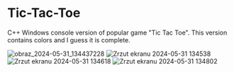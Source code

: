 # Tic-Tac-Toe
C++ Windows console version of popular game "Tic Tac Toe". This version contains colors and I guess it is complete. 

![obraz_2024-05-31_134437228](https://github.com/Cashtann/Tic-Tac-Toe/assets/121943141/ff22a666-1265-458e-a08c-3c8849858902)
![Zrzut ekranu 2024-05-31 134538](https://github.com/Cashtann/Tic-Tac-Toe/assets/121943141/088521ab-bf80-478a-976d-d82a7a743133)
![Zrzut ekranu 2024-05-31 134618](https://github.com/Cashtann/Tic-Tac-Toe/assets/121943141/79411bcd-a3b6-4d11-a7f0-549cffac6379)
![Zrzut ekranu 2024-05-31 134802](https://github.com/Cashtann/Tic-Tac-Toe/assets/121943141/9993a4aa-28fa-4bbc-931a-bc8bce8cfa24)

